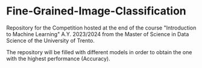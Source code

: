 # Fine-Grained-Image-Classification

Repository for the Competition hosted at the end of the course "Introduction to Machine Learning" A.Y. 2023/2024 from the Master of Science in Data Science of the University of Trento.

The repository will be filled with different models in order to obtain the one with the highest performance (Accuracy).
